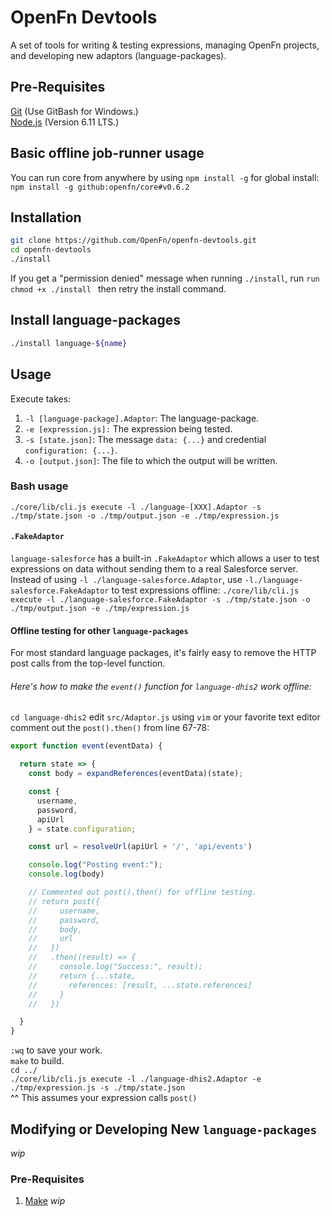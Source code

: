 # OpenFn Devtools
A set of tools for writing &amp; testing expressions, managing OpenFn projects, and developing new adaptors (language-packages).

## Pre-Requisites
[Git](https://git-scm.com/downloads) (Use GitBash for Windows.)  
[Node.js](https://nodejs.org/en/download/) (Version 6.11 LTS.)

## Basic offline job-runner usage
You can run core from anywhere by using `npm install -g` for global install:  
`npm install -g github:openfn/core#v0.6.2`

## Installation
```sh
git clone https://github.com/OpenFn/openfn-devtools.git  
cd openfn-devtools
./install
```
If you get a "permission denied" message when running `./install`, run `run chmod +x ./install ` then retry the install command.

## Install language-packages
```sh
./install language-${name}
```

## Usage
Execute takes:
1. `-l [language-package].Adaptor`: The language-package.
2. `-e [expression.js]:` The expression being tested.
3. `-s [state.json]`: The message `data: {...}` and credential `configuration: {...}`.
4. `-o [output.json]`: The file to which the output will be written.

### Bash usage
`./core/lib/cli.js execute -l ./language-[XXX].Adaptor -s ./tmp/state.json -o ./tmp/output.json -e ./tmp/expression.js`

#### `.FakeAdaptor`
`language-salesforce` has a built-in `.FakeAdaptor` which allows a user to test expressions on data without sending them to a real Salesforce server.  
Instead of using `-l ./language-salesforce.Adaptor`, use `-l./language-salesforce.FakeAdaptor` to test expressions offline:
`./core/lib/cli.js execute -l ./language-salesforce.FakeAdaptor -s ./tmp/state.json -o ./tmp/output.json -e ./tmp/expression.js`

#### Offline testing for other `language-packages`
For most standard language packages, it's fairly easy to remove the HTTP post calls from the top-level function.

###### Here's how to make the `event()` function for `language-dhis2` work offline:  
`cd language-dhis2` edit `src/Adaptor.js` using `vim` or your favorite text editor  
comment out the `post().then()` from line 67-78:
```js
export function event(eventData) {

  return state => {
    const body = expandReferences(eventData)(state);

    const {
      username,
      password,
      apiUrl
    } = state.configuration;

    const url = resolveUrl(apiUrl + '/', 'api/events')

    console.log("Posting event:");
    console.log(body)

    // Commented out post().then() for offline testing.
    // return post({
    //     username,
    //     password,
    //     body,
    //     url
    //   })
    //   .then((result) => {
    //     console.log("Success:", result);
    //     return {...state,
    //       references: [result, ...state.references]
    //     }
    //   })

  }
}
```
`:wq` to save your work.  
`make` to build.  
`cd ../`  
`./core/lib/cli.js execute -l ./language-dhis2.Adaptor -e ./tmp/expression.js -s ./tmp/state.json`  
^^ This assumes your expression calls `post()`

## Modifying or Developing New `language-packages`
*wip*
### Pre-Requisites
1. [Make](http://www.gnu.org/software/make/)
*wip*
